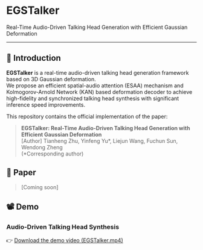 # EGSTalker
Real-Time Audio-Driven Talking Head Generation with Efficient Gaussian Deformation

---

## 🧠 Introduction

**EGSTalker** is a real-time audio-driven talking head generation framework based on 3D Gaussian deformation.  
We propose an efficient spatial-audio attention (ESAA) mechanism and Kolmogorov-Arnold Network (KAN) based deformation decoder to achieve high-fidelity and synchronized talking head synthesis with significant inference speed improvements.

This repository contains the official implementation of the paper:

> **EGSTalker: Real-Time Audio-Driven Talking Head Generation with Efficient Gaussian Deformation**  
> [Author] Tianheng Zhu, Yinfeng Yu*, Liejun Wang, Fuchun Sun, Wendong Zheng  
> (*Corresponding author)

## 📜 Paper

> [Coming soon]

## 📽️ Demo

### Audio-Driven Talking Head Synthesis
👉 [Download the demo video (EGSTalker.mp4)](https://github.com/ZhuTianheng/EGSTalker/raw/main/result-video/EGSTalker.mp4)
<!--
## 📦 Installation

We recommend using **Conda** to set up the environment.

1. Clone the repository:
    ```bash
    git clone https://github.com/ZhuTianheng/EGSTalker.git
    cd EGSTalker
    ```

2. Create the Conda environment from the provided YAML file:
    ```bash
    conda env create -f environment.yml
    ```

3. Activate the environment:
    ```bash
    conda activate egstalker
    ```

4. (Optional) Install external dependencies (e.g., CUDA-based Gaussian rasterization modules).

## 🛠️ Usage

To train the model:

```bash
python train.py --config configs/your_config.yaml
-->
